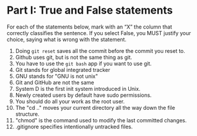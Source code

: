 # Part I: True and False statements

For each of the statements below, mark with an “X” the column that correctly classifies the sentence. If you select False, you MUST justify your choice, saying what is wrong with the statement.

1. Doing `git reset` saves all the commit before the commit you reset to.
2. Github uses git, but is not the same thing as git.
3. You have to use the `git bash` app if you want to use git.
4. Git stands for global integrated tracker
5. GNU stands for "GNU is not unix"
6. Git and GitHub are not the same
7. System D is the first init system introduced in Unix.
8. Newly created users by default have sudo permissions.
9. You should do all your work as the root user.
10. The "cd .." moves your current directory all the way down the file structure.
11. "chmod" is the command used to modify the last committed changes.
12. .gitignore specifies intentionally untracked files.
